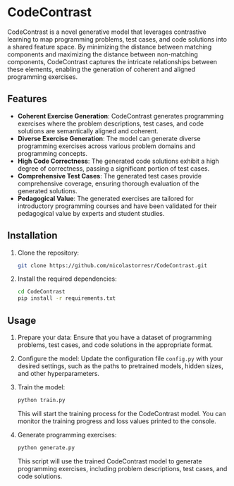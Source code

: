 # CodeContrast

CodeContrast is a novel generative model that leverages contrastive learning to map programming problems, test cases, and code solutions into a shared feature space. By minimizing the distance between matching components and maximizing the distance between non-matching components, CodeContrast captures the intricate relationships between these elements, enabling the generation of coherent and aligned programming exercises.

## Features

- **Coherent Exercise Generation**: CodeContrast generates programming exercises where the problem descriptions, test cases, and code solutions are semantically aligned and coherent.
- **Diverse Exercise Generation**: The model can generate diverse programming exercises across various problem domains and programming concepts.
- **High Code Correctness**: The generated code solutions exhibit a high degree of correctness, passing a significant portion of test cases.
- **Comprehensive Test Cases**: The generated test cases provide comprehensive coverage, ensuring thorough evaluation of the generated solutions.
- **Pedagogical Value**: The generated exercises are tailored for introductory programming courses and have been validated for their pedagogical value by experts and student studies.

## Installation

1. Clone the repository:

   ```bash
   git clone https://github.com/nicolastorresr/CodeContrast.git
   ```

2. Install the required dependencies:

   ```bash
   cd CodeContrast
   pip install -r requirements.txt
   ```

## Usage

1. Prepare your data: Ensure that you have a dataset of programming problems, test cases, and code solutions in the appropriate format.

2. Configure the model: Update the configuration file `config.py` with your desired settings, such as the paths to pretrained models, hidden sizes, and other hyperparameters.

3. Train the model:

   ```bash
   python train.py
   ```

   This will start the training process for the CodeContrast model. You can monitor the training progress and loss values printed to the console.

4. Generate programming exercises:

   ```bash
   python generate.py
   ```

   This script will use the trained CodeContrast model to generate programming exercises, including problem descriptions, test cases, and code solutions.
